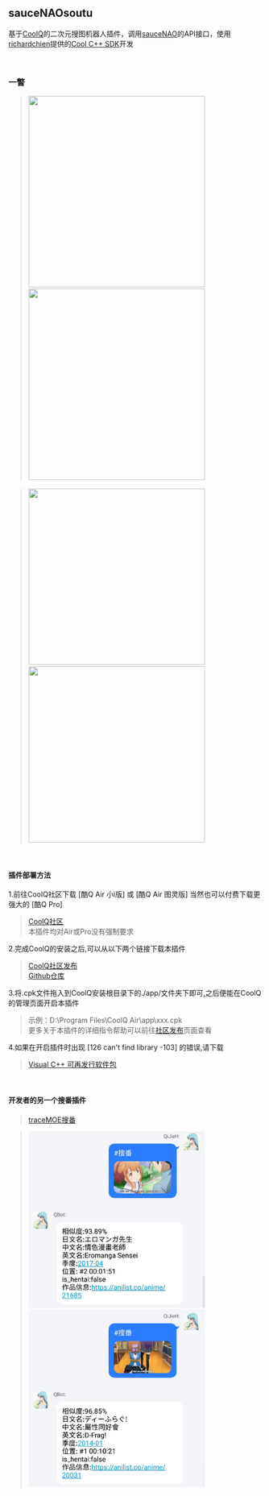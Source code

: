 ## sauceNAOsoutu
基于[CoolQ](https://cqp.cc/t/23253)的二次元搜图机器人插件，调用[sauceNAO](https://saucenao.com/)的API接口，使用[richardchien](https://github.com/richardchien)提供的[Cool C++ SDK](https://cqcppsdk.cqp.moe/guide/)开发  

<br>

### 一瞥
><img src="https://github.com/QiJieH/sauceNAOsoutu/raw/master/READMEIMG/IMG_20200415_180348.jpg" height="380" width="350" />&nbsp;<img src="https://github.com/QiJieH/sauceNAOsoutu/raw/master/READMEIMG/IMG_20200415_181414.jpg" height="380" width="350" />  

><img src="https://github.com/QiJieH/sauceNAOsoutu/raw/master/READMEIMG/IMG_20200415_181318.jpg" width="350" height="350" />&nbsp;<img src="https://github.com/QiJieH/sauceNAOsoutu/raw/master/READMEIMG/IMG_20200415_181609.jpg" width="350" height="350" />

<br>

#### 插件部署方法  

1.前往CoolQ社区下载 [酷Q Air 小i版] 或 [酷Q Air 图灵版] 当然也可以付费下载更强大的 [酷Q Pro]  
>[CoolQ社区](https://cqp.cc/t/23253)  
>本插件均对Air或Pro没有强制要求  

2.完成CoolQ的安装之后,可以从以下两个链接下载本插件
>[CoolQ社区发布](https://cqp.cc/t/48345)  
>[Github仓库](https://raw.githubusercontent.com/QiJieH/sauceNAOsoutu/master/cpk/io.github.qijieh.saucenaosoutu.cpk)  

3.将.cpk文件拖入到CoolQ安装根目录下的./app/文件夹下即可,之后便能在CoolQ的管理页面开启本插件
>示例：D:\Program Files\CoolQ Air\app\xxx.cpk  
>更多关于本插件的详细指令帮助可以前往[社区发布](https://cqp.cc/t/48345)页面查看  

4.如果在开启插件时出现  [126 can't find library -103]  的错误,请下载  
>[Visual C++ 可再发行软件包](https://aka.ms/vs/16/release/vc_redist.x86.exe)  
  
<br>

#### 开发者的另一个搜番插件
>[traceMOE搜番](https://github.com/QiJieH/traceMOEsoufan)  

><img src="https://github.com/QiJieH/traceMOEsoufan/raw/master/READMEIMG/IMG_20200417_203510.jpg" width="350" />&nbsp;<img src="https://github.com/QiJieH/traceMOEsoufan/raw/master/READMEIMG/IMG_20200417_203616.jpg" width="350" />  
